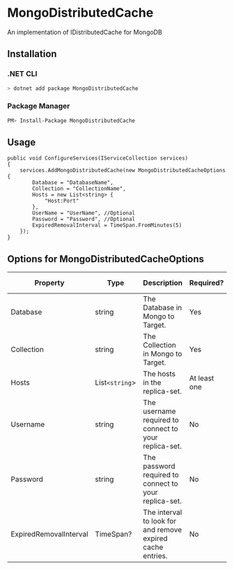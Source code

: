 # MongoDistributedCache

An implementation of IDistributedCache for MongoDB

## Installation

### .NET CLI

```bash
> dotnet add package MongoDistributedCache
```

### Package Manager

```bash
PM> Install-Package MongoDistributedCache
```

## Usage

```CSharp
public void ConfigureServices(IServiceCollection services)
{
    services.AddMongoDistributedCache(new MongoDistributedCacheOptions {
        Database = "DatabaseName",
        Collection = "CollectionName",
        Hosts = new List<string> {
            "Host:Port"
        },
        UserName = "UserName", //Optional
        Password = "Password", //Optional
        ExpiredRemovalInterval = TimeSpan.FromMinutes(5)
    });
}
```

## Options for MongoDistributedCacheOptions

| Property               | Type           | Description                                                | Required?    | Default Value |
|------------------------|----------------|------------------------------------------------------------|--------------|---------------|
| Database               | string         | The Database in Mongo to Target.                           | Yes          |               |
| Collection             | string         | The Collection in Mongo to Target.                         | Yes          |               |
| Hosts                  | List`<string`> | The hosts in the replica-set.                              | At least one |               |
| Username               | string         | The username required to connect to your replica-set.      | No           |               |
| Password               | string         | The password required to connect to your replica-set.      | No           |               |
| ExpiredRemovalInterval | TimeSpan?      | The interval to look for and remove expired cache entries. | No           | 3 Minutes     |